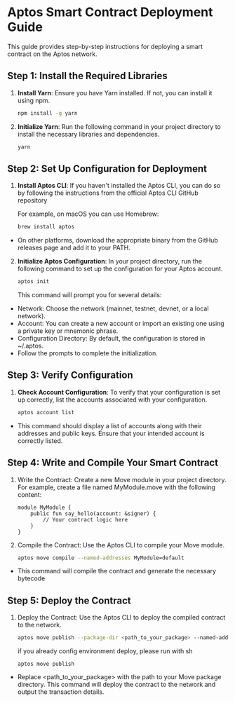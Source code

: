 # Aptos Smart Contract Deployment Guide

This guide provides step-by-step instructions for deploying a smart contract on the Aptos network.

## Step 1: Install the Required Libraries

1. **Install Yarn**: Ensure you have Yarn installed. If not, you can install it using npm.
   ```sh
   npm install -g yarn
   ```
2. **Initialize Yarn**: Run the following command in your project directory to install the necessary libraries and dependencies.
   ```sh
   yarn
   ```

## Step 2: Set Up Configuration for Deployment

1. **Install Aptos CLI**: If you haven't installed the Aptos CLI, you can do so by following the instructions from the official Aptos CLI GitHub repository

   For example, on macOS you can use Homebrew:

   ```sh
   brew install aptos
   ```

- On other platforms, download the appropriate binary from the GitHub releases page and add it to your PATH.

2. **Initialize Aptos Configuration**: In your project directory, run the following command to set up the configuration for your Aptos account.
   ```sh
   aptos init
   ```
   This command will prompt you for several details:

- Network: Choose the network (mainnet, testnet, devnet, or a local network).
- Account: You can create a new account or import an existing one using a private key or mnemonic phrase.
- Configuration Directory: By default, the configuration is stored in ~/.aptos.
- Follow the prompts to complete the initialization.

## Step 3: Verify Configuration

1. **Check Account Configuration**: To verify that your configuration is set up correctly, list the accounts associated with your configuration.
   ```sh
   aptos account list
   ```

- This command should display a list of accounts along with their addresses and public keys. Ensure that your intended account is correctly listed.

## Step 4: Write and Compile Your Smart Contract

1. Write the Contract: Create a new Move module in your project directory. For example, create a file named MyModule.move with the following content:
   ```move
   module MyModule {
       public fun say_hello(account: &signer) {
           // Your contract logic here
       }
   }
   ```
2. Compile the Contract: Use the Aptos CLI to compile your Move module.
   ```sh
   aptos move compile --named-addresses MyModule=default
   ```

- This command will compile the contract and generate the necessary bytecode

## Step 5: Deploy the Contract

1. Deploy the Contract: Use the Aptos CLI to deploy the compiled contract to the network.

   ```sh
   aptos move publish --package-dir <path_to_your_package> --named-addresses MyModule=default
   ```

   if you already config environment deploy, please run with sh

   ```
   aptos move publish
   ```

- Replace <path_to_your_package> with the path to your Move package directory. This command will deploy the contract to the network and output the transaction details.
